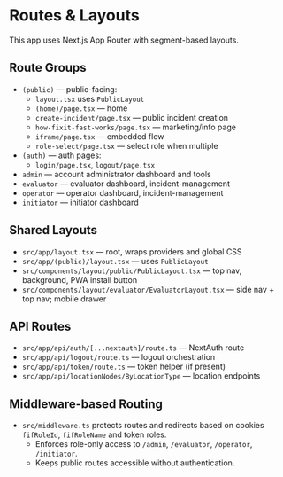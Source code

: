 # Routes & Layouts

This app uses Next.js App Router with segment-based layouts.

## Route Groups

- `(public)` — public-facing:
  - `layout.tsx` uses `PublicLayout`
  - `(home)/page.tsx` — home
  - `create-incident/page.tsx` — public incident creation
  - `how-fixit-fast-works/page.tsx` — marketing/info page
  - `iframe/page.tsx` — embedded flow
  - `role-select/page.tsx` — select role when multiple
- `(auth)` — auth pages:
  - `login/page.tsx`, `logout/page.tsx`
- `admin` — account administrator dashboard and tools
- `evaluator` — evaluator dashboard, incident-management
- `operator` — operator dashboard, incident-management
- `initiator` — initiator dashboard

## Shared Layouts

- `src/app/layout.tsx` — root, wraps providers and global CSS
- `src/app/(public)/layout.tsx` — uses `PublicLayout`
- `src/components/layout/public/PublicLayout.tsx` — top nav, background, PWA install button
- `src/components/layout/evaluator/EvaluatorLayout.tsx` — side nav + top nav; mobile drawer

## API Routes

- `src/app/api/auth/[...nextauth]/route.ts` — NextAuth route
- `src/app/api/logout/route.ts` — logout orchestration
- `src/app/api/token/route.ts` — token helper (if present)
- `src/app/api/locationNodes/ByLocationType` — location endpoints

## Middleware-based Routing

- `src/middleware.ts` protects routes and redirects based on cookies `fifRoleId`, `fifRoleName` and token roles.
  - Enforces role-only access to `/admin`, `/evaluator`, `/operator`, `/initiator`.
  - Keeps public routes accessible without authentication.